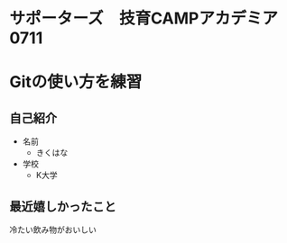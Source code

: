 # サポーターズ　技育CAMPアカデミア0711

# Gitの使い方を練習

## 自己紹介

- 名前
  - きくはな
- 学校
  - K大学

## 最近嬉しかったこと

冷たい飲み物がおいしい